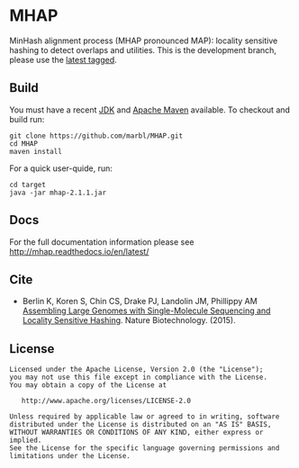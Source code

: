 # MHAP

MinHash alignment process (MHAP pronounced MAP): locality sensitive hashing to detect overlaps and utilities. This is the development branch, please use the [latest tagged](https://github.com/marbl/MHAP/releases/tag/v2.1.1).

## Build

You must have a recent  [JDK](http://www.oracle.com/technetwork/java/javase/downloads/index.html "JDK") and [Apache Maven](http://maven.apache.org/ "MAVEN") available. To checkout and build run:

    git clone https://github.com/marbl/MHAP.git
    cd MHAP
    maven install
    
For a quick user-quide, run:

    cd target
    java -jar mhap-2.1.1.jar

## Docs
For the full documentation information please see http://mhap.readthedocs.io/en/latest/

## Cite
 - Berlin K, Koren S, Chin CS, Drake PJ, Landolin JM, Phillippy AM [Assembling Large Genomes with Single-Molecule Sequencing and Locality Sensitive Hashing](http://www.nature.com/nbt/journal/v33/n6/abs/nbt.3238.html "nb"). Nature Biotechnology. (2015).

## License

    Licensed under the Apache License, Version 2.0 (the "License");
    you may not use this file except in compliance with the License.
    You may obtain a copy of the License at

       http://www.apache.org/licenses/LICENSE-2.0

    Unless required by applicable law or agreed to in writing, software
    distributed under the License is distributed on an "AS IS" BASIS,
    WITHOUT WARRANTIES OR CONDITIONS OF ANY KIND, either express or implied.
    See the License for the specific language governing permissions and
    limitations under the License.
